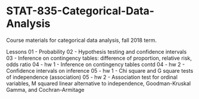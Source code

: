 # STAT-835-Categorical-Data-Analysis
Course materials for categorical data analysis, fall 2018 term.

Lessons
01 - Probability
02 - Hypothesis testing and confidence intervals
03 - Inference on contingency tables: difference of proportion, relative risk, odds ratio
04 - hw 1 - Inference on contingency tables contd
04 - hw 2 - Confidence intervals on inference
05 - hw 1 - Chi square and G square tests of independence (association)
05 - hw 2 - Association test for ordinal variables, M squared linear alternative to independence, Goodman-Kruskal Gamma, and Cochran-Armitage
